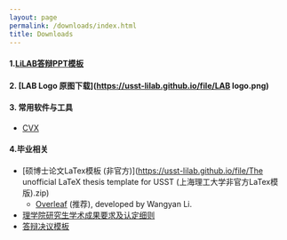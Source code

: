 ```yaml
---
layout: page
permalink: /downloads/index.html
title: Downloads
---
```


#### 1.[LiLAB答辩PPT模板](https://usst-lilab.github.io/file/实验室PPT模板.pptx)

#### 2. [LAB Logo 原图下载](https://usst-lilab.github.io/file/LAB logo.png)

#### 3. 常用软件与工具

- [CVX](https://cvxr.com/cvx/)

#### 4.毕业相关

- [硕博士论文LaTex模板 (非官方)](https://usst-lilab.github.io/file/The unofficial LaTeX thesis template for USST (上海理工大学非官方LaTex模版).zip)
   - [Overleaf](https://www.overleaf.com/latex/templates/the-unofficial-latex-thesis-template-for-usst-shang-hai-li-gong-da-xue-fei-guan-fang-latexmo-ban/zwkphyybmjyv) (推荐), developed by Wangyan Li.
- [理学院研究生学术成果要求及认定细则](https://lxy.usst.edu.cn/_upload/article/files/96/f7/b92529b8477d842915ff8a18c605/166ee643-c193-4827-ac5c-ae328304e881.pdf)
- [答辩决议模板](https://usst-lilab.github.io/file/答辩决议.docx)
